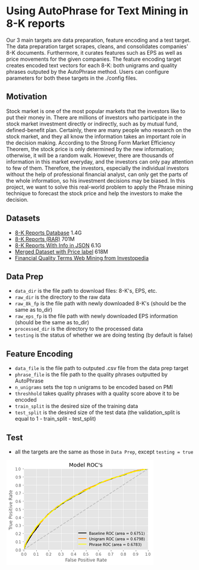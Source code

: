 # Using AutoPhrase for Text Mining in 8-K reports

Our 3 main targets are data preparation, feature encoding and a test target. The data preparation target scrapes, cleans, and consolidates companies' 8-K documents. Furthermore, it curates features such as EPS as well as price movements for the given companies. The feature encoding target creates encoded text vectors for each 8-K: both unigrams and quality phrases outputed by the AutoPhrase method. Users can configure parameters for both these targets in the ./config files.

## Motivation

Stock market is one of the most popular markets that the investors like to put their money in. There are millions of investors who participate in the stock market investment directly or indirectly, such as by mutual fund, defined-benefit plan. Certainly, there are many people who research on the stock market, and they all know the information takes an important role in the decision making. According to the Strong Form Market Efficiency Theorem, the stock price is only determined by the new information; otherwise, it will be a random walk. However, there are thousands of information in this market everyday, and the investors can only pay attention to few of them. Therefore, the investors, especially the individual investors without the help of professional financial analyst, can only get the parts of the whole information, so his investment decisions may be biased. In this project, we want to solve this real-world problem to apply the Phrase mining technique to forecast the stock price and help the investors to make the decision.

## Datasets

* [8-K Reports Database](https://nlp.stanford.edu/projects/lrec2014-stock/8K.tar.gz) 1.4G
* [8-K Reports (RAR)](https://www.dropbox.com/s/pu08xl15b8y7jvu/8K.rar?dl=0) 701M
* [8-K Reports With Info in JSON](https://www.dropbox.com/s/f7hxtruvkbu8ke9/8k.json?dl=0) 6.1G
* [Merged Dataset with Price label](https://www.dropbox.com/s/872mfi57vygyhbw/merged_all_data.csv?dl=0) 618M
* [Financial Quality Terms Web Mining from Investopedia](https://www.dropbox.com/s/ms1kh6kftrbpjz0/finance_quality.txt?dl=0)


## Data Prep

* `data_dir` is the file path to download files: 8-K's, EPS, etc.
* `raw_dir` is the directory to the raw data
* `raw_8k_fp` is the file path with newly downloaded 8-K's (should be the same as to_dir)
* `raw_eps_fp` is the file path with newly downloaded EPS information (should be the same as to_dir)
* `processed_dir` is the directory to the processed data
* `testing` is the status of whether we are doing testing (by default is false)


## Feature Encoding

* `data_file` is the file path to outputed .csv file from the data prep target
* `phrase_file` is the file path to the quality phrases outputted by AutoPhrase
* `n_unigrams` sets the top n unigrams to be encoded based on PMI
* `threshhold` takes quality phrases with a quality score above it to be encoded
* `train_split` is the desired size of the training data
* `test_split` is the desired size of the test data (the validation_split is equal to 1 - train_split - test_split)


## Test

* all the targets are the same as those in `Data Prep`, except `testing = true`

![Sicherung vorbereiten](/ROC.png)
